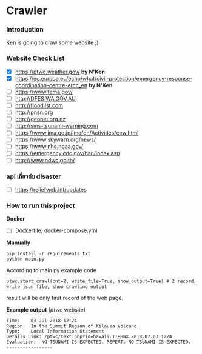 # Crawler

### Introduction
Ken is going to craw some website ;)

### Website Check List

- [x] https://ptwc.weather.gov/ **by N'Ken**
- [x] https://ec.europa.eu/echo/what/civil-protection/emergency-response-coordination-centre-ercc_en **by N'Ken**
- [ ] https://www.fema.gov/
- [ ] http://DFES.WA.GOV.AU
- [ ] http://floodlist.com
- [ ] http://pnsn.org
- [ ] http://geonet.org.nz
- [ ] http://sms-tsunami-warning.com
- [ ] https://www.jma.go.jp/jma/en/Activities/eew.html
- [ ] https://www.skywarn.org/news/
- [ ] https://www.nhc.noaa.gov/
- [ ] https://emergency.cdc.gov/han/index.asp
- [ ] http://www.ndwc.go.th/

### api เกี่ยวกับ disaster

- [ ] https://reliefweb.int/updates 

### How to run this project
**Docker**
- [ ] Dockerfile, docker-compose.yml

**Manually**
```
pip install -r requirements.txt
python main.py
```
According to main.py example code 
```
ptwc.start_crawl(cnt=2, write_file=True, show_output=True) # 2 record, write json file, show crawling output
```
result will be only first record of the web page.

**Example output** (*ptwc* website)
```
Time:    03 Jul 2018 12:24
Region:  In the Summit Region of Kilauea Volcano
Type:    Local Information Statement
Details Link: /ptwc/text.php?id=hawaii.TIBHWX.2018.07.03.1224
Evaluation:  NO TSUNAMI IS EXPECTED. REPEAT. NO TSUNAMI IS EXPECTED.
-----------------
```
